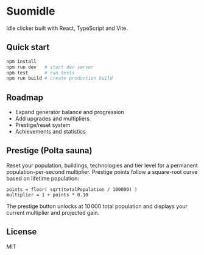 # Suomidle

Idle clicker built with React, TypeScript and Vite.

## Quick start

```bash
npm install
npm run dev   # start dev server
npm test      # run tests
npm run build # create production build
```

## Roadmap

- Expand generator balance and progression
- Add upgrades and multipliers
- Prestige/reset system
- Achievements and statistics

## Prestige (Polta sauna)

Reset your population, buildings, technologies and tier level for a permanent population-per-second multiplier.  Prestige points follow a square-root curve based on lifetime population:

```
points = floor( sqrt(totalPopulation / 100000) )
multiplier = 1 + points * 0.10
```

The prestige button unlocks at 10 000 total population and displays your current multiplier and projected gain.

## License

MIT
